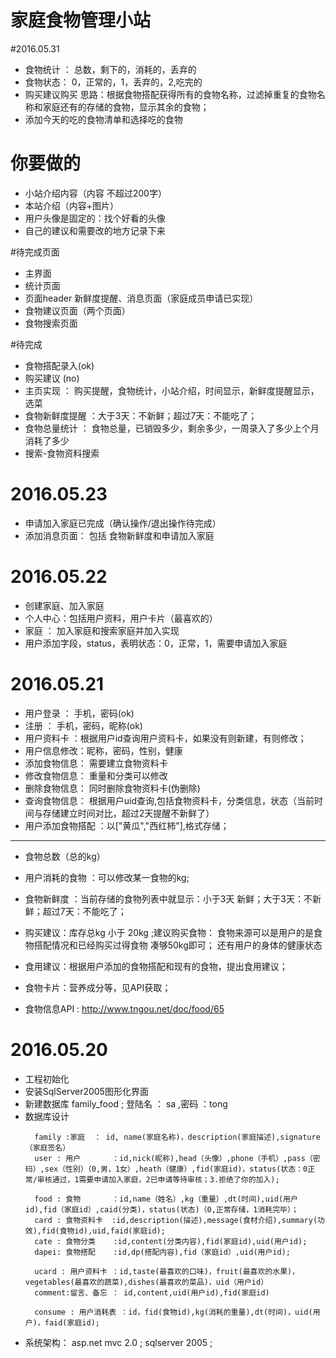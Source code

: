 ﻿# 家庭食物管理小站



#2016.05.31 
 * 食物统计 ： 总数，剩下的，消耗的，丢弃的
 * 食物状态： 0，正常的，1，丢弃的，2,吃完的
 * 购买建议购买
   思路：根据食物搭配获得所有的食物名称，过滤掉重复的食物名称和家庭还有的存储的食物，显示其余的食物；
 * 添加今天的吃的食物清单和选择吃的食物


# 你要做的
 * 小站介绍内容（内容 不超过200字）
 * 本站介绍（内容+图片）
 * 用户头像是固定的：找个好看的头像
 * 自己的建议和需要改的地方记录下来


#待完成页面
 * 主界面
 * 统计页面
 * 页面header 新鲜度提醒、消息页面（家庭成员申请已实现）
 * 食物建议页面（两个页面）
 * 食物搜索页面

#待完成
 * 食物搭配录入(ok)
 * 购买建议 (no)
 * 主页实现 ： 购买提醒，食物统计，小站介绍，时间显示，新鲜度提醒显示，选菜
 * 食物新鲜度提醒 ：大于3天：不新鲜；超过7天：不能吃了；
 * 食物总量统计 ： 食物总量，已销毁多少，剩余多少，一周录入了多少上个月消耗了多少
 * 搜索-食物资料搜索


# 2016.05.23
 * 申请加入家庭已完成（确认操作/退出操作待完成）
 * 添加消息页面： 包括 食物新鲜度和申请加入家庭 


# 2016.05.22
 * 创建家庭、加入家庭
 * 个人中心：包括用户资料，用户卡片（最喜欢的）
 * 家庭 ： 加入家庭和搜索家庭并加入实现
 * 用户添加字段，status，表明状态：0，正常，1，需要申请加入家庭


# 2016.05.21
 * 用户登录    ： 手机，密码(ok)
 * 注册        ： 手机，密码，昵称(ok)
 * 用户资料卡  ：根据用户id查询用户资料卡，如果没有则新建，有则修改；
 * 用户信息修改：昵称，密码，性别，健康
 * 添加食物信息： 需要建立食物资料卡
 * 修改食物信息： 重量和分类可以修改
 * 删除食物信息： 同时删除食物资料卡(伪删除)
 * 查询食物信息： 根据用户uid查询,包括食物资料卡，分类信息，状态（当前时间与存储建立时间对比，超过2天提醒不新鲜了）
 * 用户添加食物搭配 ：以["黄瓜","西红柿"],格式存储；
 ---
 * 食物总数（总的kg）
 * 用户消耗的食物 ：可以修改某一食物的kg;
 * 食物新鲜度 ：当前存储的食物列表中就显示：小于3天 新鲜；大于3天：不新鲜；超过7天：不能吃了；
 * 购买建议：库存总kg 小于 20kg ;建议购买食物：
             食物来源可以是用户的是食物搭配情况和已经购买过得食物 凑够50kg即可；
			 还有用户的身体的健康状态

 * 食用建议：根据用户添加的食物搭配和现有的食物，提出食用建议；
 * 食物卡片：营养成分等，见API获取；
 * 食物信息API : http://www.tngou.net/doc/food/65


# 2016.05.20
 * 工程初始化
 * 安装SqlServer2005图形化界面
 * 新建数据库 family_food ; 登陆名 ： sa ,密码 ：tong
 * 数据库设计
	```
	  family :家庭  ： id, name(家庭名称)，description(家庭描述),signature（家庭签名）
	  user : 用户       ：id,nick(昵称),head（头像）,phone（手机）,pass（密码）,sex（性别）（0,男，1女）,heath（健康）,fid(家庭id)，status(状态：0正常/审核通过，1需要申请加入家庭，2已申请等待审核；3.拒绝了你的加入);
	 
	  food : 食物       ：id,name（姓名）,kg（重量）,dt(时间),uid(用户id),fid（家庭id）,caid(分类)，status(状态)（0,正常存储，1消耗完毕）；
	  card : 食物资料卡  :id,description(描述),message(食材介绍),summary(功效),fid(食物id),uid,faid(家庭id);
	  cate : 食物分类    :id,content(分类内容),fid(家庭id),uid(用户id);
	  dapei: 食物搭配    :id,dp(搭配内容),fid（家庭id）,uid(用户id);

	  ucard : 用户资料卡 ：id,taste(最喜欢的口味)，fruit(最喜欢的水果)，vegetables(最喜欢的蔬菜),dishes(最喜欢的菜品)，uid（用户id）
	  comment:留言、备忘 ： id,content,uid(用户id),fid(家庭id)

	  consume : 用户消耗表 ：id，fid(食物id),kg(消耗的重量),dt(时间)，uid(用户)，faid(家庭id);

	```
 * 系统架构： asp.net mvc 2.0 ; sqlserver 2005 ;
